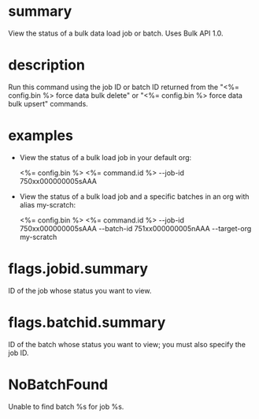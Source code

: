 # summary

View the status of a bulk data load job or batch. Uses Bulk API 1.0.

# description

Run this command using the job ID or batch ID returned from the "<%= config.bin %> force data bulk delete" or "<%= config.bin %> force data bulk upsert" commands.

# examples

- View the status of a bulk load job in your default org:

  <%= config.bin %> <%= command.id %> --job-id 750xx000000005sAAA

- View the status of a bulk load job and a specific batches in an org with alias my-scratch:

  <%= config.bin %> <%= command.id %> --job-id 750xx000000005sAAA --batch-id 751xx000000005nAAA --target-org my-scratch

# flags.jobid.summary

ID of the job whose status you want to view.

# flags.batchid.summary

ID of the batch whose status you want to view; you must also specify the job ID.

# NoBatchFound

Unable to find batch %s for job %s.
